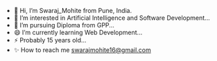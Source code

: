 - 👋 Hi, I’m Swaraj_Mohite from Pune, India.
- 👀 I’m interested in Artificial Intelligence and Software Development...
- 🌱 I’m pursuing Diploma from GPP...
- 😄 I’m currently learning Web Development...
- ⚡ Probably 15 years old...
- ✨ How to reach me swarajmohite16@gmail.com

<!---
SwarajMohite/SwarajMohite is a ✨ special ✨ repository because its `README.md` (this file) appears on your GitHub profile.
You can click the Preview link to take a look at your changes.
--->
